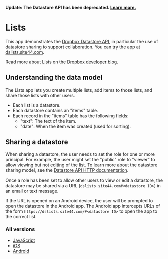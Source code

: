 **Update: The Datastore API has been deprecated. [Learn more.](https://blogs.dropbox.com/developers/2015/04/deprecating-the-sync-and-datastore-apis/)**

# Lists

This app demonstrates the [Dropbox Datastore API](https://www.dropbox.com/developers/datastore), in particular the use of datastore sharing to support collaboration. You can try the app at [dslists.site44.com](https://dslists.site44.com).

Read more about Lists on the [Dropbox developer blog](https://www.dropbox.com/developers/blog/108/new-lists-sample-app).

## Understanding the data model

The Lists app lets you create multiple lists, add items to those lists, and share those lists with other users.

* Each list is a datastore.
* Each datastore contains an "items" table.
* Each record in the "items" table has the following fields:
  * "text": The text of the item.
  * "date": When the item was created (used for sorting).

## Sharing a datastore

When sharing a datastore, the user needs to set the role for one or more principal. For example, the user might set the "public" role to "viewer" to allow viewing but not editing of the list. To learn more about the datastore sharing model, see the [Datastore API HTTP documentation](https://www.dropbox.com/developers/datastore/docs/http#general).

Once a role has been set to allow other users to view or edit a datastore, the datastore may be shared via a URL (`dslists.site44.com#<datastore ID>`) in an email or text message.

If the URL is opened on an Android device, the user will be prompted to open the datastore in the Android app. The Android app intercepts URLs of the form `https://dslists.site44.com/#<datastore ID>` to open the app to the correct list.

### All versions

* [JavaScript](https://github.com/dropbox/lists-js)
* [iOS](https://github.com/dropbox/lists-ios)
* [Android](https://github.com/dropbox/lists-android)
